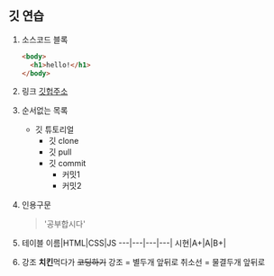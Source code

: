 ## 깃 연습

1. 소스코드 블록
   ```HTML
   <body>
     <h1>hello!</h1>
   </body>
   ```
   
2. 링크
   [깃헙주소](https://github.com/sihyonn/gitPractice/edit/main/README.md)
   
3. 순서없는 목록
   * 깃 튜토리얼
     * 깃 clone
     * 깃 pull
     * 깃 commit
       * 커밋1
       * 커밋2

4. 인용구문
   > '공부합시다'

5. 테이블
   이름|HTML|CSS|JS
   ---|---|---|---|
   시현|A+|A|B+|

6. 강조
   **치킨**먹다가 ~~코딩하기~~
   강조 = 별두개 앞뒤로
   취소선 = 물결두개 앞뒤로








   
